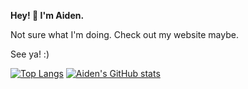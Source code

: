 **Hey! 👋  I'm Aiden.**

Not sure what I'm doing. Check out my website maybe.

See ya! :)

[![Top Langs](https://github-readme-stats.vercel.app/api/top-langs/?username=aiden-wtf&theme=dark)](https://github.com/anuraghazra/github-readme-stats)
[![Aiden's GitHub stats](https://github-readme-stats.vercel.app/api?username=aiden-wtf&theme=dark)](https://github.com/anuraghazra/github-readme-stats)

